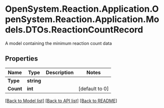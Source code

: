 # OpenSystem.Reaction.Application.OpenSystem.Reaction.Application.Models.DTOs.ReactionCountRecord
A model containing the minimum reaction count data

## Properties

Name | Type | Description | Notes
------------ | ------------- | ------------- | -------------
**Type** | **string** |  | 
**Count** | **int** |  | [default to 0]

[[Back to Model list]](../README.md#documentation-for-models) [[Back to API list]](../README.md#documentation-for-api-endpoints) [[Back to README]](../README.md)


